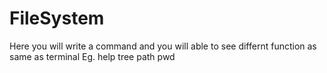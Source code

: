 # FileSystem
Here you will write a command and you will able to see differnt function as same as terminal
Eg. help
    tree
    path
    pwd
